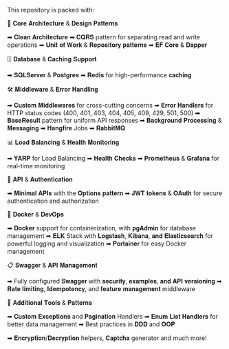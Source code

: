 This repository is packed with:

🔧 𝐂𝐨𝐫𝐞 𝐀𝐫𝐜𝐡𝐢𝐭𝐞𝐜𝐭𝐮𝐫𝐞 & 𝐃𝐞𝐬𝐢𝐠𝐧 𝐏𝐚𝐭𝐭𝐞𝐫𝐧𝐬

➡ 𝐂𝐥𝐞𝐚𝐧 𝐀𝐫𝐜𝐡𝐢𝐭𝐞𝐜𝐭𝐮𝐫𝐞
➡ 𝐂𝐐𝐑𝐒 pattern for separating read and write operations
➡ 𝐔𝐧𝐢𝐭 𝐨𝐟 𝐖𝐨𝐫𝐤 & 𝐑𝐞𝐩𝐨𝐬𝐢𝐭𝐨𝐫𝐲 𝐩𝐚𝐭𝐭𝐞𝐫𝐧𝐬
➡ 𝐄𝐅 𝐂𝐨𝐫𝐞 & 𝐃𝐚𝐩𝐩𝐞𝐫

🗄️ 𝐃𝐚𝐭𝐚𝐛𝐚𝐬𝐞 & 𝐂𝐚𝐜𝐡𝐢𝐧𝐠 𝐒𝐮𝐩𝐩𝐨𝐫𝐭

➡ 𝐒𝐐𝐋𝐒𝐞𝐫𝐯𝐞𝐫 & 𝐏𝐨𝐬𝐭𝐠𝐫𝐞𝐬
➡ 𝐑𝐞𝐝𝐢𝐬 for high-performance 𝐜𝐚𝐜𝐡𝐢𝐧𝐠

🛠️ 𝐌𝐢𝐝𝐝𝐥𝐞𝐰𝐚𝐫𝐞 & 𝐄𝐫𝐫𝐨𝐫 𝐇𝐚𝐧𝐝𝐥𝐢𝐧𝐠

➡ 𝐂𝐮𝐬𝐭𝐨𝐦 𝐌𝐢𝐝𝐝𝐥𝐞𝐰𝐚𝐫𝐞𝐬 for cross-cutting concerns
➡ 𝐄𝐫𝐫𝐨𝐫 𝐇𝐚𝐧𝐝𝐥𝐞𝐫𝐬 for HTTP status codes (400, 401, 403, 404, 405, 409, 429, 501, 500)
➡ 𝐁𝐚𝐬𝐞𝐑𝐞𝐬𝐮𝐥𝐭 pattern for uniform API responses
➡ 𝐁𝐚𝐜𝐤𝐠𝐫𝐨𝐮𝐧𝐝 𝐏𝐫𝐨𝐜𝐞𝐬𝐬𝐢𝐧𝐠 & 𝐌𝐞𝐬𝐬𝐚𝐠𝐢𝐧𝐠
➡ 𝐇𝐚𝐧𝐠𝐟𝐢𝐫𝐞 Jobs
➡ 𝐑𝐚𝐛𝐛𝐢𝐭𝐌𝐐

📊 𝐋𝐨𝐚𝐝 𝐁𝐚𝐥𝐚𝐧𝐜𝐢𝐧𝐠 & 𝐇𝐞𝐚𝐥𝐭𝐡 𝐌𝐨𝐧𝐢𝐭𝐨𝐫𝐢𝐧𝐠

➡ 𝐘𝐀𝐑𝐏 for Load Balancing
➡ 𝐇𝐞𝐚𝐥𝐭𝐡 𝐂𝐡𝐞𝐜𝐤𝐬
➡ 𝐏𝐫𝐨𝐦𝐞𝐭𝐡𝐞𝐮𝐬 & 𝐆𝐫𝐚𝐟𝐚𝐧𝐚 for real-time monitoring

🚀 𝐀𝐏𝐈 & 𝐀𝐮𝐭𝐡𝐞𝐧𝐭𝐢𝐜𝐚𝐭𝐢𝐨𝐧

➡ 𝐌𝐢𝐧𝐢𝐦𝐚𝐥 𝐀𝐏𝐈𝐬 with the 𝐎𝐩𝐭𝐢𝐨𝐧𝐬 𝐩𝐚𝐭𝐭𝐞𝐫𝐧
➡ 𝐉𝐖𝐓 𝐭𝐨𝐤𝐞𝐧𝐬 & 𝐎𝐀𝐮𝐭𝐡 for secure authentication and authorization

🐳 𝐃𝐨𝐜𝐤𝐞𝐫 & 𝐃𝐞𝐯𝐎𝐩𝐬

➡ 𝐃𝐨𝐜𝐤𝐞𝐫 support for containerization, with 𝐩𝐠𝐀𝐝𝐦𝐢𝐧 for database management
➡ 𝐄𝐋𝐊 Stack with 𝐋𝐨𝐠𝐬𝐭𝐚𝐬𝐡, 𝐊𝐢𝐛𝐚𝐧𝐚, 𝐚𝐧𝐝 𝐄𝐥𝐚𝐬𝐭𝐢𝐜𝐬𝐞𝐚𝐫𝐜𝐡 for powerful logging and visualization
➡ 𝐏𝐨𝐫𝐭𝐚𝐢𝐧𝐞𝐫 for easy Docker management

📋 𝐒𝐰𝐚𝐠𝐠𝐞𝐫 & 𝐀𝐏𝐈 𝐌𝐚𝐧𝐚𝐠𝐞𝐦𝐞𝐧𝐭

➡ Fully configured 𝐒𝐰𝐚𝐠𝐠𝐞𝐫 with 𝐬𝐞𝐜𝐮𝐫𝐢𝐭𝐲, 𝐞𝐱𝐚𝐦𝐩𝐥𝐞𝐬, 𝐚𝐧𝐝 𝐀𝐏𝐈 𝐯𝐞𝐫𝐬𝐢𝐨𝐧𝐢𝐧𝐠
➡ 𝐑𝐚𝐭𝐞 𝐥𝐢𝐦𝐢𝐭𝐢𝐧𝐠, 𝐈𝐝𝐞𝐦𝐩𝐨𝐭𝐞𝐧𝐜𝐲, and 𝐟𝐞𝐚𝐭𝐮𝐫𝐞 𝐦𝐚𝐧𝐚𝐠𝐞𝐦𝐞𝐧𝐭 middleware

📌 𝐀𝐝𝐝𝐢𝐭𝐢𝐨𝐧𝐚𝐥 𝐓𝐨𝐨𝐥𝐬 & 𝐏𝐚𝐭𝐭𝐞𝐫𝐧𝐬

➡ 𝐂𝐮𝐬𝐭𝐨𝐦 𝐄𝐱𝐜𝐞𝐩𝐭𝐢𝐨𝐧𝐬 and 𝐏𝐚𝐠𝐢𝐧𝐚𝐭𝐢𝐨𝐧 Handlers
➡ 𝐄𝐧𝐮𝐦 𝐋𝐢𝐬𝐭 𝐇𝐚𝐧𝐝𝐥𝐞𝐫𝐬 for better data management
➡ Best practices in 𝐃𝐃𝐃 and 𝐎𝐎𝐏

➡ 𝐄𝐧𝐜𝐫𝐲𝐩𝐭𝐢𝐨𝐧/𝐃𝐞𝐜𝐫𝐲𝐩𝐭𝐢𝐨𝐧 helpers, 𝐂𝐚𝐩𝐭𝐜𝐡𝐚 generator and much more!
